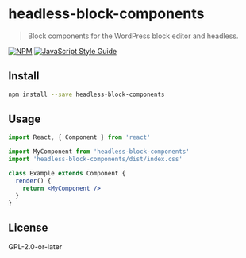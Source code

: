 # headless-block-components

> Block components for the WordPress block editor and headless.

[![NPM](https://img.shields.io/npm/v/headless-block-components.svg)](https://www.npmjs.com/package/headless-block-components) [![JavaScript Style Guide](https://img.shields.io/badge/code_style-standard-brightgreen.svg)](https://standardjs.com)

## Install

```bash
npm install --save headless-block-components
```

## Usage

```jsx
import React, { Component } from 'react'

import MyComponent from 'headless-block-components'
import 'headless-block-components/dist/index.css'

class Example extends Component {
  render() {
    return <MyComponent />
  }
}
```

## License

GPL-2.0-or-later
